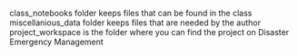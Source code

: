class_notebooks folder keeps files that can be found in the class
miscellanious_data folder keeps files that are needed by the author
project_workspace is the folder where you can find the project on Disaster Emergency Management
